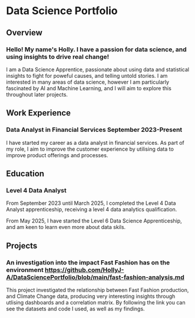 # Data Science Portfolio

## Overview
### Hello! My name's Holly. I have a passion for data science, and using insights to drive real change!  
I am a Data Science Apprentice, passionate about using data and statistical insights to fight for poweful causes, and telling untold stories. 
I am interested in many areas of data science, however I am particularly fascinated by AI and Machine Learning, and I will aim to explore this throughout later projects.

## Work Experience
### Data Analyst in Financial Services  September 2023-Present
I have started my career as a data analyst in financial services. As part of my role, I aim to improve the customer experience by utilising data to improve product offerings and processes.

## Education
### Level 4 Data Analyst
From September 2023 until March 2025, I completed the Level 4 Data Analyst apprenticeship, receiving a level 4 data analytics qualification.

From May 2025, I have started the Level 6 Data Science Apprenticeship, and am keen to learn even more about data skils.

## Projects
### An investigation into the impact Fast Fashion has on the environment https://github.com/HollyJ-A/DataSciencePortfolio/blob/main/fast-fashion-analysis.md
This project investigated the relationship between Fast Fashion production, and Climate Change data, producing very interesting insights through utlising dashboards and a correlation matrix.
By following the link you can see the datasets and code I used, as well as my findings.
